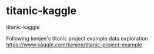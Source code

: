 # titanic-kaggle
titanic-kaggle

Following kenjee's titanic project example data exploration
https://www.kaggle.com/kenjee/titanic-project-example 

